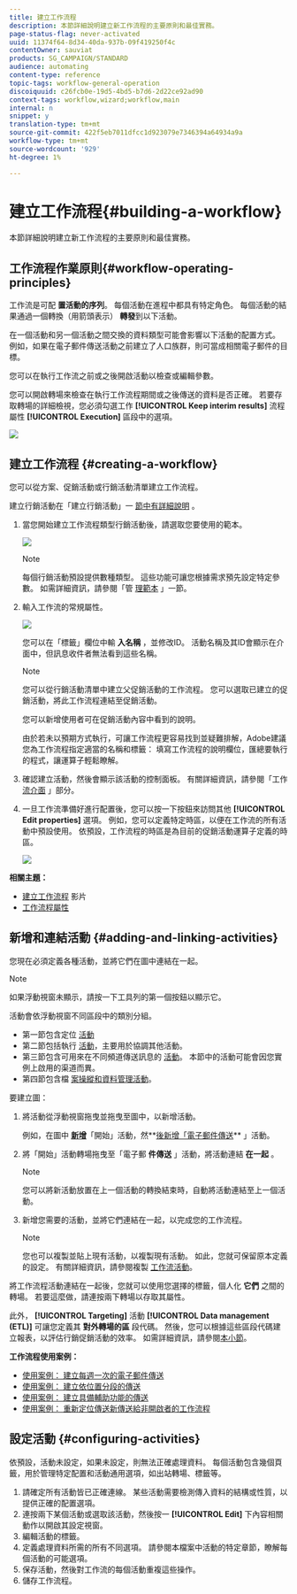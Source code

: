 ```yaml
---
title: 建立工作流程
description: 本節詳細說明建立新工作流程的主要原則和最佳實務。
page-status-flag: never-activated
uuid: 11374f64-8d34-40da-937b-09f419250f4c
contentOwner: sauviat
products: SG_CAMPAIGN/STANDARD
audience: automating
content-type: reference
topic-tags: workflow-general-operation
discoiquuid: c26fcb0e-19d5-4bd5-b7d6-2d22ce92ad90
context-tags: workflow,wizard;workflow,main
internal: n
snippet: y
translation-type: tm+mt
source-git-commit: 422f5eb7011dfcc1d923079e7346394a64934a9a
workflow-type: tm+mt
source-wordcount: '929'
ht-degree: 1%

---
```



# 建立工作流程{#building-a-workflow}

本節詳細說明建立新工作流程的主要原則和最佳實務。

## 工作流程作業原則{#workflow-operating-principles}

工作流是可配 **置活動的序列**。 每個活動在進程中都具有特定角色。 每個活動的結果通過一個轉換（用箭頭表示） **轉發**&#x200B;到以下活動。

在一個活動和另一個活動之間交換的資料類型可能會影響以下活動的配置方式。 例如，如果在電子郵件傳送活動之前建立了人口族群，則可當成相關電子郵件的目標。

您可以在執行工作流之前或之後開啟活動以檢查或編輯參數。

您可以開啟轉場來檢查在執行工作流程期間或之後傳送的資料是否正確。 若要存取轉場的詳細檢視，您必須勾選工作 **[!UICONTROL Keep interim results]** 流程屬性 **[!UICONTROL Execution]** 區段中的選項。

![](assets/workflow_overview.png)


## 建立工作流程 {#creating-a-workflow}

您可以從方案、促銷活動或行銷活動清單建立工作流程。

建立行銷活動在「建立行銷活動」一 [節中有詳細說明](../../start/using/marketing-activities.md#creating-a-marketing-activity) 。

1. 當您開始建立工作流程類型行銷活動後，請選取您要使用的範本。

   ![](assets/workflow_creation_1.png)

   >[!NOTE]
   >
   >每個行銷活動預設提供數種類型。 這些功能可讓您根據需求預先設定特定參數。 如需詳細資訊，請參閱「管 [理範本](../../start/using/marketing-activity-templates.md) 」一節。

1. 輸入工作流的常規屬性。

   ![](assets/workflow_creation_2.png)

   您可以在「標籤」欄位中輸 **入名稱** ，並修改ID。 活動名稱及其ID會顯示在介面中，但訊息收件者無法看到這些名稱。

   >[!NOTE]
   >
   >您可以從行銷活動清單中建立父促銷活動的工作流程。 您可以選取已建立的促銷活動，將此工作流程連結至促銷活動。

   您可以新增使用者可在促銷活動內容中看到的說明。

   由於若未以預期方式執行，可讓工作流程更容易找到並疑難排解，Adobe建議您為工作流程指定適當的名稱和標籤： 填寫工作流程的說明欄位，匯總要執行的程式，讓運算子輕鬆瞭解。

1. 確認建立活動，然後會顯示該活動的控制面板。 有關詳細資訊，請參閱「工作 [流介面](../../automating/using/workflow-interface.md) 」部分。

1. 一旦工作流準備好進行配置後，您可以按一下按鈕來訪問其他 **[!UICONTROL Edit properties]** 選項。 例如，您可以定義特定時區，以便在工作流的所有活動中預設使用。 依預設，工作流程的時區是為目前的促銷活動運算子定義的時區。

   ![](assets/workflow_properties.png)

**相關主題：**

* [建立工作流程](https://docs.adobe.com/content/help/en/campaign-standard/using/managing-processes-and-data/workflow-general-operation/building-a-workflow.html) 影片
* [工作流程屬性](../../automating/using/managing-execution-options.md)

## 新增和連結活動 {#adding-and-linking-activities}

您現在必須定義各種活動，並將它們在圖中連結在一起。

>[!NOTE]
>
>如果浮動視窗未顯示，請按一下工具列的第一個按鈕以顯示它。

活動會依浮動視窗不同區段中的類別分組。

* 第一節包含定位 [活動](../../automating/using/about-targeting-activities.md)
* 第二節包括執行 [活動](../../automating/using/about-execution-activities.md)，主要用於協調其他活動。
* 第三節包含可用來在不同頻道傳送訊息的 [活動](../../automating/using/about-channel-activities.md)。 本節中的活動可能會因您實例上啟用的渠道而異。
* 第四節包含檔 [案操縱和資料管理活動](../../automating/using/about-data-management-activities.md)。

要建立圖：

1. 將活動從浮動視窗拖曳並拖曳至圖中，以新增活動。

   例如，在圖中 **[新增](../../automating/using/start-and-end.md)**「開始」活動，然**[&#x200B;後新增「電子郵件傳送](../../automating/using/email-delivery.md)** 」活動。

1. 將「開始」活動轉場拖曳至「電子郵 **件傳送** 」活動，將活動連結 **在一起** 。

   >[!NOTE]
   >
   >您可以將新活動放置在上一個活動的轉換結束時，自動將活動連結至上一個活動。

1. 新增您需要的活動，並將它們連結在一起，以完成您的工作流程。

   >[!NOTE]
   >
   >您也可以複製並貼上現有活動，以複製現有活動。 如此，您就可保留原本定義的設定。 有關詳細資訊，請參閱複製 [工作流活動](../../automating/using/workflow-interface.md#duplicating-workflow-activities)。

將工作流程活動連結在一起後，您就可以使用您選擇的標籤，個人化 **它們** 之間的轉場。 若要這麼做，請連按兩下轉場以存取其屬性。

此外， **[!UICONTROL Targeting]** 活動 **[!UICONTROL Data management (ETL)]** 可讓您定義其 **對外轉場的區** 段代碼。 然後，您可以根據這些區段代碼建立報表，以評估行銷促銷活動的效率。 如需詳細資訊，請參閱[本小節](../../reporting/using/creating-a-report-workflow-segment.md)。

**工作流程使用案例：**

* [使用案例： 建立每週一次的電子郵件傳送](../../automating/using/workflow-weekly-offer.md)
* [使用案例： 建立依位置分段的傳送](../../automating/using/workflow-segmentation-location.md)
* [使用案例： 建立具備輔助功能的傳送](../../automating/using/workflow-created-query-with-complement.md)
* [使用案例： 重新定位傳送新傳送給非開啟者的工作流程](../../automating/using/workflow-cross-channel-retargeting.md)

## 設定活動 {#configuring-activities}

依預設，活動未設定，如果未設定，則無法正確處理資料。 每個活動包含幾個頁籤，用於管理特定配置和活動通用選項，如出站轉場、標籤等。

1. 請確定所有活動皆已正確連線。 某些活動需要檢測傳入資料的結構或性質，以提供正確的配置選項。
1. 連按兩下某個活動或選取該活動，然後按一 **[!UICONTROL Edit]** 下內容相關動作以開啟其設定視窗。
1. 編輯活動的標籤。
1. 定義處理資料所需的所有不同選項。 請參閱本檔案中活動的特定章節，瞭解每個活動的可能選項。
1. 保存活動，然後對工作流的每個活動重複這些操作。
1. 儲存工作流程。
